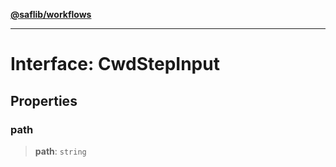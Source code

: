 [**@saflib/workflows**](../index.md)

---

# Interface: CwdStepInput

## Properties

### path

> **path**: `string`
